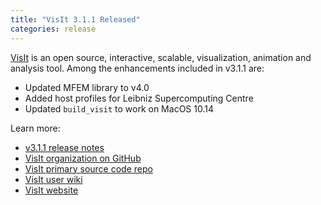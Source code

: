 ```yaml
---
title: "VisIt 3.1.1 Released"
categories: release
---
```


[VisIt](https://github.com/visit-dav) is an open source, interactive, scalable, visualization, animation and analysis tool. Among the enhancements included in v3.1.1 are:
- Updated MFEM library to v4.0
- Added host profiles for Leibniz Supercomputing Centre
- Updated `build_visit` to work on MacOS 10.14

Learn more:
- [v3.1.1 release notes](https://wci.llnl.gov/simulation/computer-codes/visit/releases/release-notes-3.1.1)
- [VisIt organization on GitHub](https://github.com/visit-dav)
- [VisIt primary source code repo](https://github.com/visit-dav/visit)
- [VisIt user wiki](https://www.visitusers.org/index.php?title=Main_Page)
- [VisIt website](https://wci.llnl.gov/simulation/computer-codes/visit)
